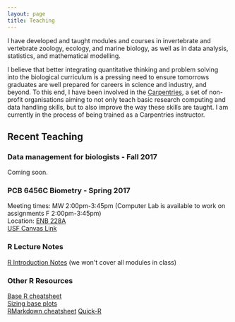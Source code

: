 ```yaml
---
layout: page
title: Teaching
---
```

I have developed and taught modules and courses in invertebrate and vertebrate zoology, ecology, and marine biology, as well as in data analysis, statistics, and mathematical modelling.

I believe that better integrating quantitative thinking and problem solving into the biological curriculum is a pressing need to ensure tomorrows graduates are well prepared for careers in science and industry, and beyond. To this end, I have been involved in the [Carpentries](https://software-carpentry.org/), a set of non-profit organisations aiming to not only teach basic research computing and data handling skills, but to also improve the way these skills are taught. I am currently in the process of being trained as a Carpentries instructor.


## Recent Teaching 

### Data management for biologists - Fall 2017

Coming soon.

### PCB 6456C	Biometry - Spring 2017

Meeting times: MW 2:00pm-3:45pm (Computer Lab is available to work on assignments F 2:00pm-3:45pm)<br>
Location: [ENB 228A](https://maps.google.com/maps?ll=28.059322,-82.415728&z=17&t=m&hl=en-GB&gl=US&mapclient=embed&cid=10721141575885991370)<br>
[USF Canvas Link](https://usflearn.instructure.com/courses/1208074)  

### R Lecture Notes 
[R Introduction Notes](http://pboesu.github.io/r-intro-biometry)  (we won't cover all modules in class)

### Other R Resources
[Base R cheatsheet](https://www.rstudio.com/wp-content/uploads/2016/10/r-cheat-sheet-3.pdf)  
[Sizing base plots](https://www.rstudio.com/wp-content/uploads/2016/10/how-big-is-your-graph.pdf)  
[RMarkdown cheatsheet](https://www.rstudio.com/wp-content/uploads/2015/02/rmarkdown-cheatsheet.pdf)
[Quick-R](http://www.statmethods.net/index.html)  

